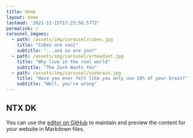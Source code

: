 ```yaml
---
title: Home
layout: home
lastmod: '2021-11-15T17:22:56.577Z'
permalink: /
carousel_imgaes:
  - path: /assets/img/carousel/cubes.jpg
    title: "Cubes are cool"
    subtitle: "...and so are you!"
  - path: /assets/img/carousel/vrheadset.jpg
    title: "Why live in the real world"
    subtitle: "The Zuck Wants You"
  - path: /assets/img/carousel/usebrain.jpg
    title: "Have you ever felt like you only use 10% of your brain?"
    subtitle: "Well, you're wrong"
---
```


## NTX DK

You can use the [editor on GitHub](https://github.com/neurotechdk/neurotechdk.github.io/edit/main/docs/index.md) to maintain and preview the content for your website in Markdown files.

